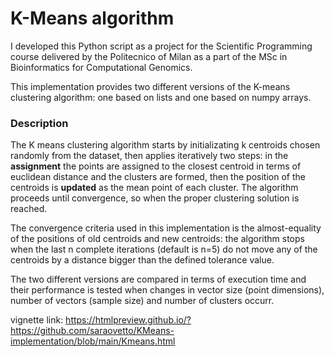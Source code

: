 # K-Means algorithm

I developed this Python script as a project for the Scientific Programming course delivered by the Politecnico of Milan as a part of the MSc in Bioinformatics for Computational Genomics.

This implementation provides two different versions of the K-means clustering algorithm: one based on lists and one based on numpy arrays.

### Description
The K means clustering algorithm starts by initializating k centroids chosen randomly from the dataset, then applies iteratively two steps: in the **assignment** the points are assigned to the closest centroid in terms of euclidean distance and the clusters are formed, then the position of the centroids is **updated** as the mean point of each cluster. The algorithm proceeds until convergence, so when the proper clustering solution is reached.

The convergence criteria used in this implementation is the almost-equality of the positions of old centroids and new centroids: the algorithm stops when the last n complete iterations (default is n=5) do not move any of the centroids by a distance bigger than the defined tolerance value.

The two different versions are compared in terms of execution time and their performance is tested when changes in vector size (point dimensions), number of vectors (sample size) and number of clusters occurr. 

vignette link: https://htmlpreview.github.io/?https://github.com/saraovetto/KMeans-implementation/blob/main/Kmeans.html
